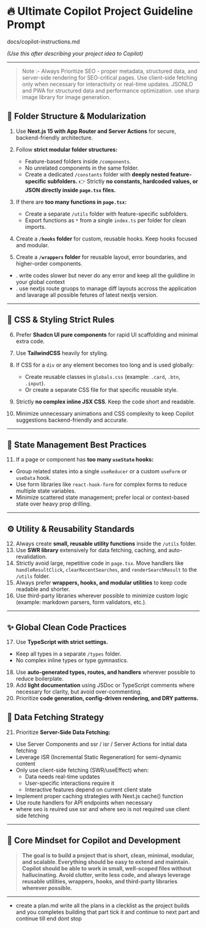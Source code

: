 # 🔥 **Ultimate Copilot Project Guideline Prompt**

docs/copilot-instructions.md

*(Use this after describing your project idea to Copilot)*

---

> Note :- Always Prioritize SEO - proper metadata, structured data, and server-side rendering for SEO-critical pages. Use client-side fetching only when necessary for interactivity or real-time updates. JSONLD and PWA for structured data and performance optimization. use sharp image library for image generation. 
## 📂 **Folder Structure & Modularization**

1. Use **Next.js 15 with App Router and Server Actions** for secure, backend-friendly architecture.
2. Follow **strict modular folder structures:**

   * Feature-based folders inside `/components`.
   * No unrelated components in the same folder.
   * Create a dedicated `/constants` folder with **deeply nested feature-specific subfolders.**
     👉 Strictly **no constants, hardcoded values, or JSON directly inside `page.tsx` files.**
3. If there are **too many functions in `page.tsx`:**

   * Create a separate `/utils` folder with feature-specific subfolders.
   * Export functions as `*` from a single `index.ts` per folder for clean imports.
4. Create a **`/hooks` folder** for custom, reusable hooks. Keep hooks focused and modular.
5. Create a **`/wrappers` folder** for reusable layout, error boundaries, and higher-order components.
- . write codes slower but never do any error and keep all the guildline in your global context
- . use nextjs route gruops to manage diff layouts accross the application and lavarage all possible fetures of latest nextjs version.

---

## 🎨 **CSS & Styling Strict Rules**

6. Prefer **Shadcn UI pure components** for rapid UI scaffolding and minimal extra code.
7. Use **TailwindCSS** heavily for styling.
8. If CSS for a `div` or any element becomes too long and is used globally:

   * Create reusable classes in `globals.css` (example: `.card`, `.btn`, `.input`).
   * Or create a separate CSS file for that specific reusable style.
9. Strictly **no complex inline JSX CSS**. Keep the code short and readable.
10. Minimize unnecessary animations and CSS complexity to keep Copilot suggestions backend-friendly and accurate.

---

## 🔁 **State Management Best Practices**

11. If a page or component has **too many `useState` hooks:**

* Group related states into a single `useReducer` or a custom `useForm` or `useData` hook.
* Use form libraries like `react-hook-form` for complex forms to reduce multiple state variables.
* Minimize scattered state management; prefer local or context-based state over heavy prop drilling.

---

## ⚙️ **Utility & Reusability Standards**

12. Always create **small, reusable utility functions** inside the `/utils` folder.
13. Use **SWR library** extensively for data fetching, caching, and auto-revalidation.
14. Strictly avoid large, repetitive code in `page.tsx`. Move handlers like `handleResultClick`, `clearRecentSearches`, and `renderSearchResult` to the `/utils` folder.
15. Always prefer **wrappers, hooks, and modular utilities** to keep code readable and shorter.
16. Use third-party libraries wherever possible to minimize custom logic (example: markdown parsers, form validators, etc.).

---

## ✨ **Global Clean Code Practices**

17. Use **TypeScript with strict settings.**

* Keep all types in a separate `/types` folder.
* No complex inline types or type gymnastics.

18. Use **auto-generated types, routes, and handlers** wherever possible to reduce boilerplate.
19. Add **light documentation** using JSDoc or TypeScript comments where necessary for clarity, but avoid over-commenting.
20. Prioritize **code generation, config-driven rendering, and DRY patterns.**

## 🔄 **Data Fetching Strategy**

21. Prioritize **Server-Side Data Fetching:**

* Use Server Components and ssr / isr / Server Actions for initial data fetching
* Leverage ISR (Incremental Static Regeneration) for semi-dynamic content
* Only use client-side fetching (SWR/useEffect) when:
   - Data needs real-time updates
   - User-specific interactions require it
   - Interactive features depend on current client state
* Implement proper caching strategies with Next.js cache() function
* Use route handlers for API endpoints when necessary
* where seo is reuired use ssr and where seo is not required use client side fetching


---

## 🚀 **Core Mindset for Copilot and Development**

> **The goal is to build a project that is short, clean, minimal, modular, and scalable. Everything should be easy to extend and maintain. Copilot should be able to work in small, well-scoped files without hallucinating. Avoid clutter, write less code, and always leverage reusable utilities, wrappers, hooks, and third-party libraries wherever possible.**
---

- create a plan.md write all the plans in a clecklist as the project builds and you completes building that part tick it and continue to next part and continue till end dont stop